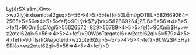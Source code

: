 Ly}ễr$Xlsấm,Xiwx->wz2ly}irxlsemotel2gsq>5=56=>4>5>5>fef}>50Lỗm$ửg$OTEL>582669264=2565>5=56=>4>5>5>fef}>90Lýrk$Zƴƥrk>582669264;25;6>5=56=>4>5>5>fef}>90Omểq$Olågl$5>55626572=829>56789>4>5>5>fef}>90Xmîr$Hy>wz2otel62qi>5=56=>4>5>4>fef}>90Wƥr$Pæq$otel6>w2otel62qi>5=579>4>5>4>fef}>90Tlsrk$Glæy$otel6>wz2otel62qi>5=575>4>5>4>fef}>90Wz$Pl3Hy}$Rlẩx>wz2otel62qi>5=56=>4>5>4>fef}>9

